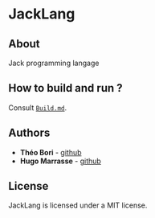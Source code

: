 # JackLang

## About

Jack programming langage

## How to build and run ?

Consult [`Build.md`](doc/Build.md).

## Authors

* **Théo Bori** - [github](https://github.com/theobori)
* **Hugo Marrasse** - [github](https://github.com/pulk66-s)

## License

JackLang is licensed under a MIT license.
